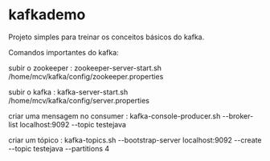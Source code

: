 # kafkademo
Projeto simples para treinar os conceitos básicos do kafka.

Comandos importantes do kafka:

subir o zookeeper : zookeeper-server-start.sh /home/mcv/kafka/config/zookeeper.properties


subir o kafka : kafka-server-start.sh /home/mcv/kafka/config/server.properties


criar uma mensagem no consumer : kafka-console-producer.sh --broker-list  localhost:9092 --topic testejava


criar um tópico : kafka-topics.sh --bootstrap-server localhost:9092 --create --topic testejava --partitions 4
